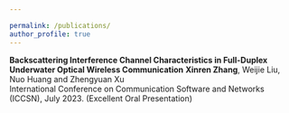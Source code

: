 ```yaml
---

permalink: /publications/
author_profile: true
---
```

**Backscattering Interference Channel Characteristics in Full-Duplex Underwater Optical Wireless Communication**
**Xinren Zhang**, Weijie Liu, Nuo Huang and Zhengyuan Xu<br>
International Conference on Communication Software and Networks (ICCSN), July 2023. (Excellent Oral Presentation)            
